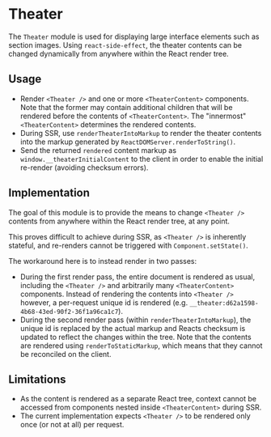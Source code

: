 # Theater
The `Theater` module is used for displaying large interface elements such as
section images. Using `react-side-effect`, the theater contents
can be changed dynamically from anywhere within the React render tree.

## Usage
* Render `<Theater />` and one or more `<TheaterContent>` components. Note that
the former may contain additional children that will be rendered before the
contents of `<TheaterContent>`. The "innermost" `<TheaterContent>` determines
the rendered contents.
* During SSR, use `renderTheaterIntoMarkup` to render the theater contents into
the markup generated by `ReactDOMServer.renderToString()`.
* Send the returned `rendered` content markup as `window.__theaterInitialContent`
to the client in order to enable the initial re-render (avoiding checksum errors).

## Implementation
The goal of this module is to provide the means to change `<Theater />`
contents from anywhere within the React render tree, at any point.

This proves difficult to achieve during SSR, as `<Theater />` is inherently
stateful, and re-renders cannot be triggered with `Component.setState()`.

The workaround here is to instead render in two passes:
* During the first render pass, the entire document is rendered as usual,
including the `<Theater />` and arbitrarily many `<TheaterContent>` components.
Instead of rendering the contents into `<Theater />` however, a per-request
unique id is rendered (e.g. `__theater:d62a1598-4b68-43ed-90f2-36f1a96ca1c7`).
* During the second render pass (within `renderTheaterIntoMarkup`), the unique
id is replaced by the actual markup and Reacts checksum is updated to reflect
the changes within the tree. Note that the contents are rendered using
`renderToStaticMarkup`, which means that they cannot be reconciled on the client.

## Limitations
* As the content is rendered as a separate React tree, context cannot be
accessed from components nested inside `<TheaterContent>` during SSR.
* The current implementation expects `<Theater />` to be rendered only once
(or not at all) per request.
